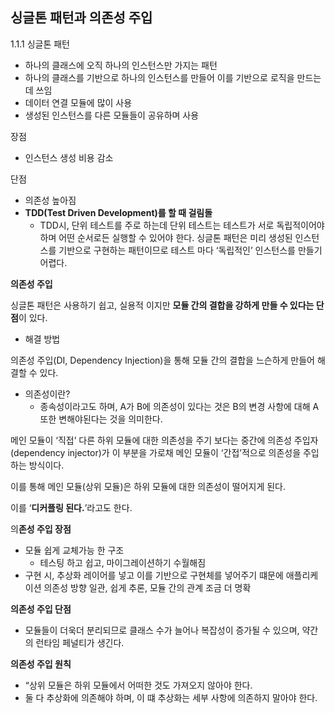 ## 싱글톤 패턴과 의존성 주입

1.1.1 싱글톤 패턴

- 하나의 클래스에 오직 하나의 인스턴스만 가지는 패턴
- 하나의 클래스를 기반으로 하나의 인스턴스를 만들어 이를 기반으로 로직을 만드는데 쓰임
- 데이터 연결 모듈에 많이 사용
- 생성된 인스턴스를 다른 모듈들이 공유하며 사용

장점 

- 인스턴스 생성 비용 감소

단점

- 의존성 높아짐
- **TDD(Test Driven Development)를 할 때 걸림돌**
    - TDD시, 단위 테스트를 주로 하는데 단위 테스트는 테스트가 서로 독립적이어야 하며 어떤 순서로든 실행할 수 있어야 한다. 싱글톤 패턴은 미리 생성된 인스턴스를 기반으로 구현하는 패턴이므로 테스트 마다 ‘독립적인’ 인스턴스를 만들기 어렵다.

**의존성 주입**

싱글톤 패턴은 사용하기 쉽고, 실용적 이지만 **모듈 간의 결합을 강하게 만들 수 있다는 단점**이 있다.

- 해결 방법

의존성 주입(DI, Dependency Injection)을 통해 모듈 간의 결합을 느슨하게 만들어 해결할 수 있다.

- 의존성이란?
    - 종속성이라고도 하며, A가 B에 의존성이 있다는 것은 B의 변경 사항에 대해 A 또한 변해야된다는 것을 의미한다.

메인 모듈이 ‘직접’ 다른 하위 모듈에 대한 의존성을 주기 보다는 중간에 의존성 주입자(dependency injector)가 이 부분을 가로채 메인 모듈이 ‘간접’적으로 의존성을 주입하는 방식이다.

이를 통해 메인 모듈(상위 모듈)은 하위 모듈에 대한 의존성이 떨어지게 된다.

이를 ‘**디커플링 된다.**’라고도 한다.

의**존성 주입 장점**

- 모듈 쉽게 교체가능 한 구조
    - 테스팅 하고 쉽고, 마이그레이션하기 수월해짐
- 구현 시, 추상화 레이어를 넣고 이를 기반으로 구현체를 넣어주기 떄문에 애플리케이션 의존성 방향 일관, 쉽게 추론, 모듈 간의 관계 조금 더 명확

**의존성 주입 단점**

- 모듈들이 더욱더 분리되므로 클래스 수가 늘어나 복잡성이 증가될 수 있으며, 약간의 런타임 페널티가 생긴다.

**************************************의존성 주입 원칙**************************************

- “상위 모듈은 하위 모듈에서 어떠한 것도 가져오지 않아야 한다.
- 둘 다 추상화에 의존해야 하며, 이 떄 추상화는 세부 사항에 의존하지 말아야 한다.
